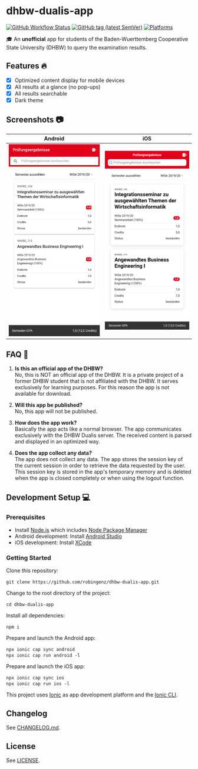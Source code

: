# dhbw-dualis-app

[![GitHub Workflow Status](https://img.shields.io/github/workflow/status/robingenz/dhbw-dualis-app/CI/main)](https://github.com/robingenz/dhbw-dualis-app/actions)
[![GitHub tag (latest SemVer)](https://img.shields.io/github/tag/robingenz/dhbw-dualis-app?color=brightgreen&label=version)](https://github.com/robingenz/dhbw-dualis-app/releases)
[![Platforms](https://img.shields.io/badge/platform-android%20%7C%20ios-lightgrey)](https://github.com/robingenz/dhbw-dualis-app)

🎓 An **unofficial** app for students of the Baden-Wuerttemberg Cooperative State University (DHBW) to query the examination results.

## Features 🔥

- [x] Optimized content display for mobile devices
- [x] All results at a glance (no pop-ups)
- [x] All results searchable
- [x] Dark theme

## Screenshots 📷

| Android                                                                            | iOS                                                                        |
| ---------------------------------------------------------------------------------- | -------------------------------------------------------------------------- |
| ![Android Exam Results Page](/resources/screenshots/android-exam-results-page.jpg) | ![iOS Exam Results Page](/resources/screenshots/ios-exam-results-page.jpg) |

## FAQ 📢

1. **Is this an official app of the DHBW?**  
   No, this is NOT an official app of the DHBW.
   It is a private project of a former DHBW student that is not affiliated with the DHBW.
   It serves exclusively for learning purposes.
   For this reason the app is not available for download.

2. **Will this app be published?**  
   No, this app will not be published.

3. **How does the app work?**  
   Basically the app acts like a normal browser.
   The app communicates exclusively with the DHBW Dualis server.
   The received content is parsed and displayed in an optimized way.

4. **Does the app collect any data?**  
   The app does not collect any data.
   The app stores the session key of the current session in order to retrieve the data requested by the user.
   This session key is stored in the app's temporary memory and is deleted when the app is closed completely or when using the logout function.

## Development Setup 💻

### Prerequisites

- Install [Node.js](https://nodejs.org) which includes [Node Package Manager](https://www.npmjs.com/get-npm)
- Android development: Install [Android Studio](https://developer.android.com/studio)
- iOS development: Install [XCode](https://apps.apple.com/de/app/xcode/id497799835?mt=12)

### Getting Started

Clone this repository:

```
git clone https://github.com/robingenz/dhbw-dualis-app.git
```

Change to the root directory of the project:

```
cd dhbw-dualis-app
```

Install all dependencies:

```
npm i
```

Prepare and launch the Android app:

```
npx ionic cap sync android
npx ionic cap run android -l
```

Prepare and launch the iOS app:

```
npx ionic cap sync ios
npx ionic cap run ios -l
```

This project uses [Ionic](https://ionicframework.com/) as app development platform and the [Ionic CLI](https://ionicframework.com/docs/cli).

<!-- ## Contributing 😊

See [CONTRIBUTING.md](https://github.com/robingenz/dhbw-dualis-app/blob/main/CONTRIBUTING.md). -->

## Changelog

See [CHANGELOG.md](https://github.com/robingenz/dhbw-dualis-app/blob/main/CHANGELOG.md).

## License

See [LICENSE](https://github.com/robingenz/dhbw-dualis-app/blob/main/LICENSE).
